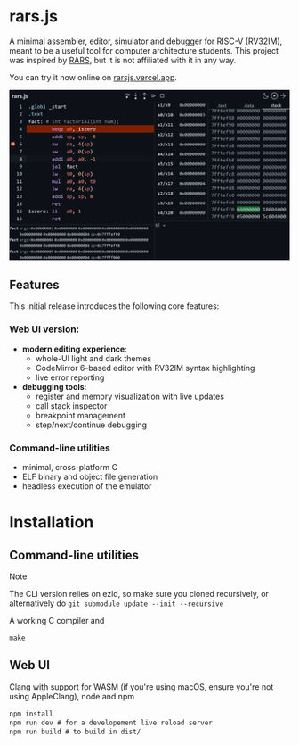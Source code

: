 # rars.js
A minimal assembler, editor, simulator and debugger for RISC-V (RV32IM), meant to be a useful tool for computer architecture students.
This project was inspired by [RARS](https://github.com/TheThirdOne/rars), but it is not affiliated with it in any way.

You can try it now online on [rarsjs.vercel.app](https://rarsjs.vercel.app).

![Screenshot of the rars.js Web UI, debugging a recursive factorial program](images/webui.png)
## Features
This initial release introduces the following core features:
### Web UI version:
- **modern editing experience**:
  - whole-UI light and dark themes
  - CodeMirror 6-based editor with RV32IM syntax highlighting
  - live error reporting
- **debugging tools**:
  - register and memory visualization with live updates
  - call stack inspector
  - breakpoint management
  - step/next/continue debugging

### Command-line utilities
- minimal, cross-platform C
- ELF binary and object file generation
- headless execution of the emulator

# Installation
## Command-line utilities
> [!NOTE]
The CLI version relies on ezld, so make sure you cloned recursively, or alternatively do `git submodule update --init --recursive`

A working C compiler and 
```
make
```

## Web UI
Clang with support for WASM (if you're using macOS, ensure you're not using AppleClang), node and npm
```
npm install
npm run dev # for a developement live reload server
npm run build # to build in dist/
```
